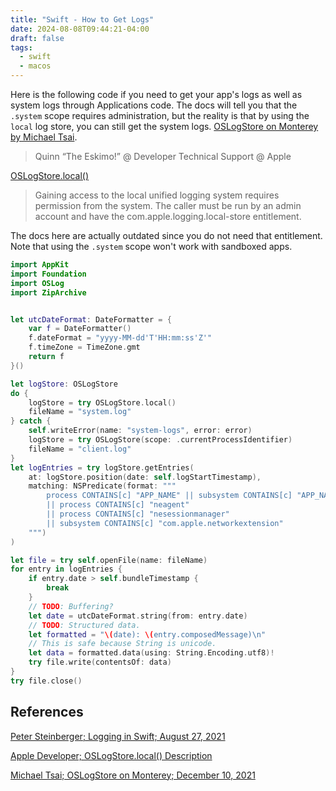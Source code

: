 ```yaml
---
title: "Swift - How to Get Logs"
date: 2024-08-08T09:44:21-04:00
draft: false
tags:
  - swift
  - macos
---
```


Here is the following code if you need to get your app's logs as well as system logs through Applications code. The docs will tell you that the `.system` scope requires administration, but the reality is that by using the `local` log store, you can still get the system logs. [OSLogStore on Monterey by Michael Tsai](https://mjtsai.com/blog/2021/12/10/oslogstore-on-monterey/).

> Quinn “The Eskimo!” @ Developer Technical Support @ Apple

[OSLogStore.local()](https://developer.apple.com/documentation/oslog/oslogstore/local())

> Gaining access to the local unified logging system requires permission from the system. The caller must be run by an admin account and have the com.apple.logging.local-store entitlement.

The docs here are actually outdated since you do not need that entitlement. Note that using the `.system` scope won't work with sandboxed apps.

```swift
import AppKit
import Foundation
import OSLog
import ZipArchive


let utcDateFormat: DateFormatter = {
    var f = DateFormatter()
    f.dateFormat = "yyyy-MM-dd'T'HH:mm:ss'Z'"
    f.timeZone = TimeZone.gmt
    return f
}()

let logStore: OSLogStore
do {
    logStore = try OSLogStore.local()
    fileName = "system.log"
} catch {
    self.writeError(name: "system-logs", error: error)
    logStore = try OSLogStore(scope: .currentProcessIdentifier)
    fileName = "client.log"
}
let logEntries = try logStore.getEntries(
    at: logStore.position(date: self.logStartTimestamp),
    matching: NSPredicate(format: """
        process CONTAINS[c] "APP_NAME" || subsystem CONTAINS[c] "APP_NAME"
        || process CONTAINS[c] "neagent"
        || process CONTAINS[c] "nesessionmanager"
        || subsystem CONTAINS[c] "com.apple.networkextension"
    """)
)

let file = try self.openFile(name: fileName)
for entry in logEntries {
    if entry.date > self.bundleTimestamp {
        break
    }
    // TODO: Buffering?
    let date = utcDateFormat.string(from: entry.date)
    // TODO: Structured data.
    let formatted = "\(date): \(entry.composedMessage)\n"
    // This is safe because String is unicode.
    let data = formatted.data(using: String.Encoding.utf8)!
    try file.write(contentsOf: data)
}
try file.close()
```

## References

[Peter Steinberger; Logging in Swift; August 27, 2021](https://steipete.com/posts/logging-in-swift/)

[Apple Developer; OSLogStore.local() Description](https://developer.apple.com/documentation/oslog/oslogstore/local())

[Michael Tsai; OSLogStore on Monterey; December 10, 2021](https://mjtsai.com/blog/2021/12/10/oslogstore-on-monterey/)